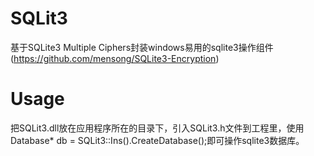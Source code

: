 # SQLit3
基于SQLite3 Multiple Ciphers封装windows易用的sqlite3操作组件(https://github.com/mensong/SQLite3-Encryption)

# Usage
把SQLit3.dll放在应用程序所在的目录下，引入SQLit3.h文件到工程里，使用Database* db = SQLit3::Ins().CreateDatabase();即可操作sqlite3数据库。
